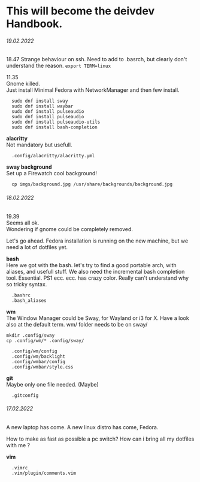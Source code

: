 # This will become the deivdev Handbook. 

###### 19.02.2022

  18.47
    Strange behaviour on ssh. Need to add to .basrch, but clearly don't understand the reason.
    ```
      export TERM=linux
    ```

  11.35  
    Gnome killed.  
    Just install Minimal Fedora with NetworkManager and then few install.  

  ```
    sudo dnf install sway
    sudo dnf install waybar
    sudo dnf install pulseaudio
    sudo dnf install pulseaudio
    sudo dnf install pulseaudio-utils
    sudo dnf install bash-completion
  ```

  **alacritty**  
  Not mandatory but usefull.  
  ```
    .config/alacritty/alacritty.yml
  ```

  **sway background**  
  Set up a Firewatch cool background!  
  ```
    cp imgs/background.jpg /usr/share/backgrounds/background.jpg
  ```


###### 18.02.2022

  19.39  
    Seems all ok.  
    Wondering if gnome could be completely removed.

  Let's go ahead.
  Fedora installation is running on the new machine,
  but we need a lot of dotfiles yet.
  
  **bash**  
  Here we got with the bash.
  let's try to find a good portable arch, with aliases, and usefull stuff.
  We also need the incremental bash completion tool. Essential.
  PS1 ecc. ecc. has crazy color. Really can't understand why so tricky syntax.

  ```
    .bashrc
    .bash_aliases
  ```

  **wm**  
  The Window Manager could be Sway, for Wayland or i3 for X.
  Have a look also at the default term.
  wm/ folder needs to be on sway/
  
  ```
  mkdir .config/sway
  cp .config/wm/* .config/sway/
  ```
  ```
    .config/wm/config
    .config/wm/backlight
    .config/wmbar/config
    .config/wmbar/style.css
  ```

  **git**  
  Maybe only one file needed. (Maybe)
  ```
    .gitconfig
  ```

###### 17.02.2022

  A new laptop has come.
  A new linux distro has come, Fedora.

  How to make as fast as possible a pc switch? 
  How can i bring all my dotfiles with me ? 

  **vim**  
  ```
    .vimrc  
    .vim/plugin/comments.vim  
  ```
